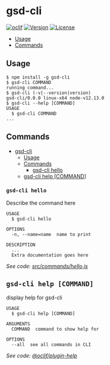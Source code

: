 gsd-cli
=======

[![oclif](https://img.shields.io/badge/cli-oclif-brightgreen.svg)](https://oclif.io)
[![Version](https://img.shields.io/npm/v/gsd-cli.svg)](https://npmjs.org/package/gsd-cli)
[![License](https://img.shields.io/npm/l/gsd-cli.svg)](https://github.com/egee-irl/gsd-cli/blob/master/package.json)

<!-- toc -->
* [Usage](#usage)
* [Commands](#commands)
<!-- tocstop -->
## Usage
<!-- usage -->
```sh-session
$ npm install -g gsd-cli
$ gsd-cli COMMAND
running command...
$ gsd-cli (-v|--version|version)
gsd-cli/0.0.0 linux-x64 node-v12.13.0
$ gsd-cli --help [COMMAND]
USAGE
  $ gsd-cli COMMAND
...
```
<!-- usagestop -->
## Commands
<!-- commands -->
- [gsd-cli](#gsd-cli)
  - [Usage](#usage)
  - [Commands](#commands)
    - [gsd-cli hello](#gsd-cli-hello)
  - [gsd-cli help [COMMAND]](#gsd-cli-help-command)

### `gsd-cli hello`

Describe the command here

```
USAGE
  $ gsd-cli hello

OPTIONS
  -n, --name=name  name to print

DESCRIPTION
  ...
  Extra documentation goes here
```

_See code: [src/commands/hello.js](https://github.com/egee-irl/gsd-cli/blob/v0.0.0/src/commands/hello.js)_

## `gsd-cli help [COMMAND]`

display help for gsd-cli

```
USAGE
  $ gsd-cli help [COMMAND]

ARGUMENTS
  COMMAND  command to show help for

OPTIONS
  --all  see all commands in CLI
```

_See code: [@oclif/plugin-help](https://github.com/oclif/plugin-help/blob/v2.2.2/src/commands/help.ts)_
<!-- commandsstop -->
